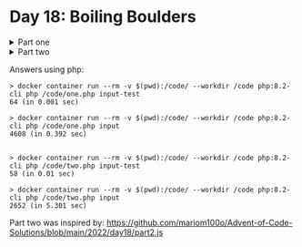 # Day 18: Boiling Boulders

<details>
<summary>Part one</summary>
You and the elephants finally reach fresh air. You've emerged near the base of a large volcano that seems to be actively erupting! Fortunately, the lava seems to be flowing away from you and toward the ocean.

Bits of lava are still being ejected toward you, so you're sheltering in the cavern exit a little longer. Outside the cave, you can see the lava landing in a pond and hear it loudly hissing as it solidifies.

Depending on the specific compounds in the lava and speed at which it cools, it might be forming obsidian! The cooling rate should be based on the surface area of the lava droplets, so you take a quick scan of a droplet as it flies past you (your puzzle input).

Because of how quickly the lava is moving, the scan isn't very good; its resolution is quite low and, as a result, it approximates the shape of the lava droplet with 1x1x1 cubes on a 3D grid, each given as its x,y,z position.

To approximate the surface area, count the number of sides of each cube that are not immediately connected to another cube. So, if your scan were only two adjacent cubes like 1,1,1 and 2,1,1, each cube would have a single side covered and five sides exposed, a total surface area of 10 sides.

Here's a larger example:

```
2,2,2
1,2,2
3,2,2
2,1,2
2,3,2
2,2,1
2,2,3
2,2,4
2,2,6
1,2,5
3,2,5
2,1,5
2,3,5
```

In the above example, after counting up all the sides that aren't connected to another cube, the total surface area is 64.

What is the surface area of your scanned lava droplet?
</details>

<details>
<summary>Part two</summary>
Something seems off about your calculation. The cooling rate depends on exterior surface area, but your calculation also included the surface area of air pockets trapped in the lava droplet.

Instead, consider only cube sides that could be reached by the water and steam as the lava droplet tumbles into the pond. The steam will expand to reach as much as possible, completely displacing any air on the outside of the lava droplet but never expanding diagonally.

In the larger example above, exactly one cube of air is trapped within the lava droplet (at 2,2,5), so the exterior surface area of the lava droplet is 58.

What is the exterior surface area of your scanned lava droplet?
</details>

Answers using php:
```
> docker container run --rm -v $(pwd):/code/ --workdir /code php:8.2-cli php /code/one.php input-test
64 (in 0.001 sec)

> docker container run --rm -v $(pwd):/code/ --workdir /code php:8.2-cli php /code/one.php input
4608 (in 0.392 sec)


> docker container run --rm -v $(pwd):/code/ --workdir /code php:8.2-cli php /code/two.php input-test
58 (in 0.01 sec)

> docker container run --rm -v $(pwd):/code/ --workdir /code php:8.2-cli php /code/two.php input
2652 (in 5.301 sec)
```

Part two was inspired by: https://github.com/mariom100o/Advent-of-Code-Solutions/blob/main/2022/day18/part2.js